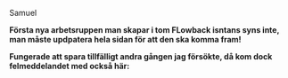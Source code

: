 
Samuel

**Första nya arbetsruppen man skapar i tom FLowback isntans syns inte, man måste updpatera hela sidan för att den ska komma fram!**




**Fungerade att spara tillfälligt andra gången jag försökte, då kom dock felmeddelandet med också här:**